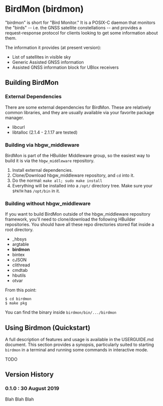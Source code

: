 # BirdMon (birdmon)

"birdmon" is short for "Bird Monitor." It is a POSIX-C daemon that monitors the "birds" -- i.e. the GNSS satellite constellations -- and provides a request-response protocol for clients looking to get some information about them.

The information it provides (at present version):

* List of satellites in visible sky
* Generic Assisted GNSS information
* Assisted GNSS information block for UBlox receivers

## Building BirdMon

### External Dependencies

There are some external dependencies for BirdMon.  These are relatively common libraries, and they are usually available via your favorite package manager.

* libcurl
* libtalloc (2.1.4 - 2.1.17 are tested)

### Building via hbgw_middleware

BirdMon is part of the HBuilder Middleware group, so the easiest way to build it is via the `hbgw_middleware` repository.  

1. Install external dependencies.
2. Clone/Download hbgw_middleware repository, and `cd` into it.
3. Do the normal: `make all; sudo make install` 
4. Everything will be installed into a `/opt/` directory tree.  Make sure your `$PATH` has `/opt/bin` in it.

### Building without hbgw_middleware

If you want to build BirdMon outside of the hbgw_middleware repository framework, you'll need to clone/download the following HBuilder repositories.  You should have all these repo directories stored flat inside a root directory.

* _hbsys
* argtable
* **birdmon**
* bintex
* cJSON
* clithread
* cmdtab
* hbutils
* otvar

From this point:

```
$ cd birdmon
$ make pkg
```

You can find the binary inside `birdmon/bin/.../birdmon`

## Using Birdmon (Quickstart)

A full description of features and usage is available in the USERGUIDE.md document.  This section provides a synopsis, particularly suited to starting `birdmon` in a terminal and running some commands in interactive mode.

TODO

## Version History

### 0.1.0 : 30 August 2019

Blah Blah Blah